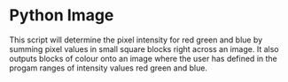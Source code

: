 # Python Image
This script will determine the pixel intensity for red green and blue by summing pixel values in small 
square blocks right across an image.
It also outputs blocks of colour onto an image where the user has defined in the progam ranges of intensity  values 
red green and blue.
